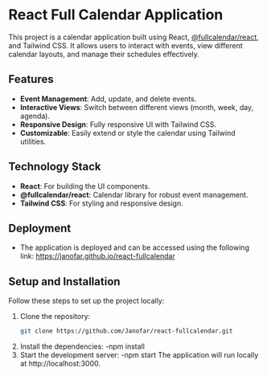 # React Full Calendar Application

This project is a calendar application built using React, [@fullcalendar/react](https://fullcalendar.io/docs/react), and Tailwind CSS. It allows users to interact with events, view different calendar layouts, and manage their schedules effectively.

## Features

- **Event Management**: Add, update, and delete events.
- **Interactive Views**: Switch between different views (month, week, day, agenda).
- **Responsive Design**: Fully responsive UI with Tailwind CSS.
- **Customizable**: Easily extend or style the calendar using Tailwind utilities.

## Technology Stack

- **React**: For building the UI components.
- **@fullcalendar/react**: Calendar library for robust event management.
- **Tailwind CSS**: For styling and responsive design.

## Deployment
- The application is deployed and can be accessed using the following link: https://janofar.github.io/react-fullcalendar

## Setup and Installation

Follow these steps to set up the project locally:

1. Clone the repository:
   ```bash
   git clone https://github.com/Janofar/react-fullcalendar.git
2. Install the dependencies:
   -npm install
3. Start the development server:
   -npm start
The application will run locally at http://localhost:3000.

